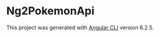 # Ng2PokemonApi

This project was generated with [Angular CLI](https://github.com/angular/angular-cli) version 6.2.5.
